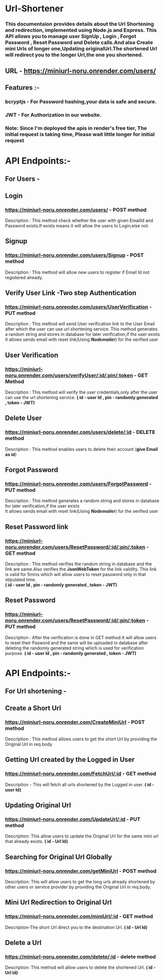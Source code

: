 # Url-Shortener

### This documentaion provides details about the Url Shortening and redirection, implemented using Node.js and Express. This API allows you to manage  user SignUp , Login , Forgot Password , Reset Password and Delete calls.And also Create mini Urls of longer one,Updating originalUrl.The shortened Url will redirect you to the longer Url,the one you shortened.

## URL - https://miniurl-noru.onrender.com/users/ ##

## Features :-
### bcryptjs - For Password hashing,your data is safe and secure.
### JWT - For Authorization in our website.

### Note: Since I'm deployed the apis in render's free tier, The initial request is taking time, Please wait little longer for initial request


# API Endpoints:-
## For Users -

## Login
### https://miniurl-noru.onrender.com/users/ - POST method<br/>
Description : This method check whether the user with given EmailId and Password exists.If exists means it will allow the users to Login,else not.

## Signup
### https://miniurl-noru.onrender.com/users/Signup - POST method<br/>
Description : This method will allow new users to register if Email Id not registered already.

## Verify User Link -Two step Authentication
### https://miniurl-noru.onrender.com/users/UserVerification - PUT method<br/>
Description : This method will send User verification link to the User Email after which the user can use url shortening service.
This method generates a random string and stores in database for later verification,if the user exists<br/>
             It allows sends email with reset link(Using ***Nodemailer***) for the verified user

## User Verification
### https://miniurl-noru.onrender.com/users/verifyUser/:id/:pin/:token - GET Method<br/>
Description : This method will verify the user credentials,only after the user can use the url shortening service.
 **( id - user Id , pin - randomly generated , token - JWT)**


## Delete User
### https://miniurl-noru.onrender.com/users/delete/:id  - DELETE method<br/>
Description : This method enables users to delete their account  (**give Email as id**)

## Forgot Password
### https://miniurl-noru.onrender.com/users/ForgotPassword - PUT method<br/>
Description : This method generates a random string and stores in database for later verification,if the user exists<br/>
             It allows sends email with reset link(Using ***Nodemailer***) for the verified user

## Reset Password link
### https://miniurl-noru.onrender.com/users/ResetPassword/:id/:pin/:token - GET method<br/>
Description : This method verifies the random string in database and the link are same.Also verifies the **JsonWebToken** for the link validity.
              This link is valid for 5mins which will allow users to reset password only in that stipulated time.<br/>
              **( id - user Id , pin - randomly generated , token - JWT)**

## Reset Password 
### https://miniurl-noru.onrender.com/users/ResetPassword/:id/:pin/:token - PUT method<br/>
Description : After the verification is done in GET method.It will allow users to reset their Pasword and the same will be uploaded in database after deleting the randomly generated string which is used for verification purpose.
 **( id - user Id , pin - randomly generated , token - JWT)**


 # API Endpoints:-
## For Url shortening -

## Create a Short Url
### https://miniurl-noru.onrender.com/CreateMiniUrl - POST method<br/>
Description : This method allows users to get the short Url by providing the Original Url in req.body

## Getting Url created by the Logged in User
### https://miniurl-noru.onrender.com/FetchUrl/:id - GET method<br/>
Description - This will fetch all urls shortened by the Logged in user.
**( id - user Id)**

## Updating Original Url 
### https://miniurl-noru.onrender.com/UpdateUrl/:id - PUT method<br/>
Description: This allow users to update the Original Url for the same mini url that already exists.
**( id - Url Id)**

## Searching for Original Url Globally
### https://miniurl-noru.onrender.com/getMiniUrl - POST method<br/>
Description: This will allow users to get the long urls already shortened by other users or service provider by providing the Original Url in req.body.

## Mini Url Redirection to Original Url
### https://miniurl-noru.onrender.com/miniUrl/:id - GET method<br/>
Description-The short Url direct you to the destination Url.
**( id - Url Id)**

## Delete a Url
### https://miniurl-noru.onrender.com/delete/:id - delete method<br/>
Description: This method will allow users to delete the shortened Url.
**( id - Url Id)**
